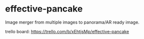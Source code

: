 # effective-pancake
Image merger from multiple images to panorama/AR ready image.


trello board: https://trello.com/b/xEhtjsMp/effective-pancake